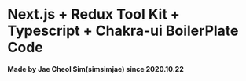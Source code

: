 # Next.js + Redux Tool Kit + Typescript + Chakra-ui BoilerPlate Code

**Made by Jae Cheol Sim(simsimjae) since 2020.10.22** 


